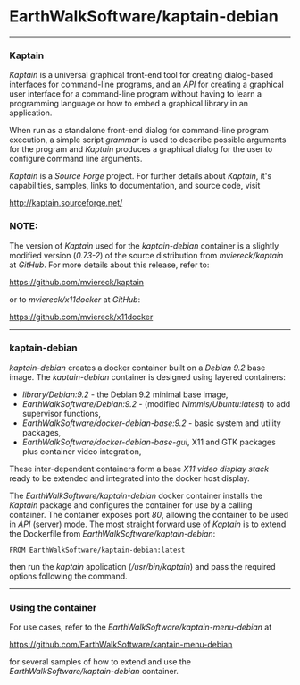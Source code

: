 # EarthWalkSoftware/kaptain-debian
_____________________

### Kaptain

*Kaptain* is a universal graphical front-end tool for creating dialog-based interfaces for command-line programs, and an *API* for creating a graphical user interface for a command-line program without having to learn a programming language or how to embed a graphical library in an application.

When run as a standalone front-end dialog for command-line program execution, a simple script *grammar* is used to describe possible arguments for the program and *Kaptain* produces a graphical dialog for the user to configure command line arguments.

*Kaptain* is a *Source Forge* project.  For further details about *Kaptain*, it's capabilities, samples, links to documentation, and source code, visit

  http://kaptain.sourceforge.net/  

### NOTE:
The version of *Kaptain* used for the *kaptain-debian* container is a slightly modified version (*0.73-2*) of the source distribution from *mviereck/kaptain* at *GitHub*. For more details about this release, refer to:  

  https://github.com/mviereck/kaptain

or to *mviereck/x11docker* at *GitHub*:

  https://github.com/mviereck/x11docker

_____________________

### kaptain-debian

*kaptain-debian* creates a docker container built on a *Debian 9.2* base image.  The *kaptain-debian* container is designed using layered containers:

- *library/Debian:9.2* - the Debian 9.2 minimal base image,
- *EarthWalkSoftware/Debian:9.2* - (modified *Nimmis/Ubuntu:latest*) to add supervisor functions,  
- *EarthWalkSoftware/docker-debian-base:9.2* - basic system and utility packages,
- *EarthWalkSoftware/docker-debian-base-gui*, X11 and GTK packages plus container video integration,

These inter-dependent containers form a base *X11 video display stack* ready to be extended and integrated into the docker host display.

The *EarthWalkSoftware/kaptain-debian* docker container installs the *Kaptain* package and configures the container for use by a calling container.  The container exposes port *80*, allowing the container to be used in *API* (server) mode. The most straight forward use of *Kaptain* is to extend the Dockerfile from *EarthWalkSoftware/kaptain-debian*:

    FROM EarthWalkSoftware/kaptain-debian:latest  

then run the *kaptain* application (*/usr/bin/kaptain*) and pass the required options following the command.

_____________________

### Using the container

For use cases, refer to the *EarthWalkSoftware/kaptain-menu-debian* at

  https://github.com/EarthWalkSoftware/kaptain-menu-debian

for several samples of how to extend and use the *EarthWalkSoftware/kaptain-debian* container.

